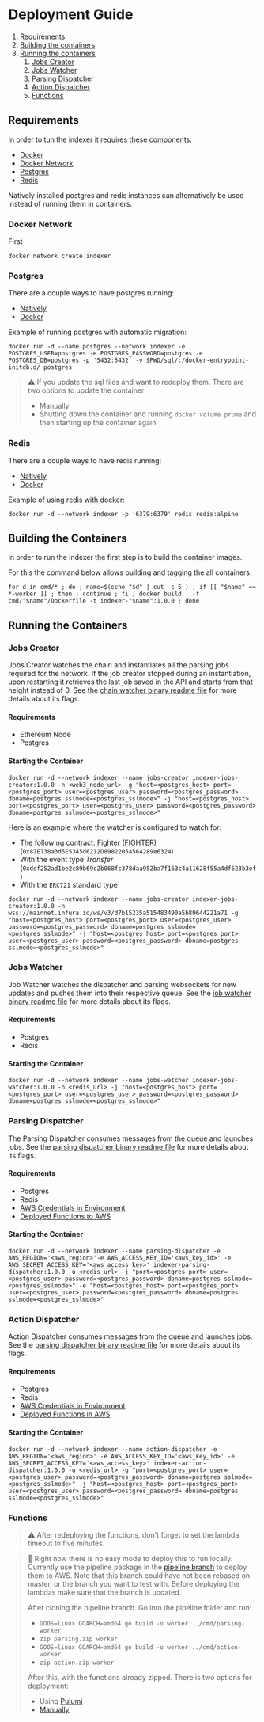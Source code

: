 # Deployment Guide

1. [Requirements](#requirements)
2. [Building the containers](#building-the-containers)
3. [Running the containers](#running-the-containers)
    1. [Jobs Creator](#jobs-creator)
    2. [Jobs Watcher](#jobs-watcher)
    3. [Parsing Dispatcher](#parsing-dispatcher)
    4. [Action Dispatcher](#action-dispatcher)
    5. [Functions](#functions)

## Requirements

In order to tun the indexer it requires these components:

* [Docker](https://docs.docker.com/get-docker/)
* [Docker Network](#docker-network)
* [Postgres](#postgres)
* [Redis](#redis)

Natively installed postgres and redis instances can alternatively be used instead of running them in containers.

### Docker Network

First 

```console
docker network create indexer
```

### Postgres

There are a couple ways to have postgres running:

* [Natively](https://www.postgresql.org/download/)
* [Docker](https://hub.docker.com/_/postgres)

Example of running postgres with automatic migration:

```console
docker run -d --name postgres --network indexer -e POSTGRES_USER=postgres -e POSTGRES_PASSWORD=postgres -e POSTGRES_DB=postgres -p '5432:5432' -v $PWD/sql/:/docker-entrypoint-initdb.d/ postgres
```

> ⚠️
> If you update the sql files and want to redeploy them.
> There are two options to update the container:
> * Manually
> * Shutting down the container and running `docker volume prume` and then starting up the container again

### Redis

There are a couple ways to have redis running:

* [Natively](https://redis.io/docs/getting-started/installation/)
* [Docker](https://hub.docker.com/_/redis)

Example of using redis with docker:

```console
docker run -d --network indexer -p '6379:6379' redis redis:alpine
```

## Building the Containers

In order to run the indexer the first step is to build the container images.

For this the command below allows building and tagging the all containers.

```console
for d in cmd/* ; do ; name=$(echo "$d" | cut -c 5-) ; if [[ "$name" == *-worker ]] ; then ; continue ; fi ; docker build . -f cmd/"$name"/Dockerfile -t indexer-"$name":1.0.0 ; done
```

## Running the Containers

### Jobs Creator

Jobs Creator watches the chain and instantiates all the parsing jobs required for the network. If the job creator
stopped during an instantiation, upon restarting it retrieves the last job saved in the API and starts from that height
instead of 0. See the [chain watcher binary readme file](cmd/jobs-creator/README.md) for more details about its flags.

#### Requirements

* Ethereum Node
* Postgres

#### Starting the Container

```console
docker run -d --network indexer --name jobs-creator indexer-jobs-creator:1.0.0 -n <web3_node_url> -g "host=<postgres_host> port=<postgres_port> user=<postgres_user> password=<postgres_password> dbname=postgres sslmode=<postgres_sslmode>" -j "host=<postgres_host> port=<postgres_port> user=<postgres_user> password=<postgres_password> dbname=postgres sslmode=<postgres_sslmode>"
```

Here is an example where the watcher is configured to watch for:

* The following contract: [Fighter (FIGHTER)](https://etherscan.io/address/0x87E738a3d5E5345d6212D8982205A564289e6324) (`0x87E738a3d5E5345d6212D8982205A564289e6324`)
* With the event type _Transfer_ (`0xddf252ad1be2c89b69c2b068fc378daa952ba7f163c4a11628f55a4df523b3ef`)
* With the `ERC721` standard type

```console
docker run -d --network indexer --name jobs-creator indexer-jobs-creator:1.0.0 -n wss://mainnet.infura.io/ws/v3/d7b15235a515483490a5b89644221a71 -g "host=<postgres_host> port=<postgres_port> user=<postgres_user> password=<postgres_password> dbname=postgres sslmode=<postgres_sslmode>" -j "host=<postgres_host> port=<postgres_port> user=<postgres_user> password=<postgres_password> dbname=postgres sslmode=<postgres_sslmode>"
```

### Jobs Watcher

Job Watcher watches the dispatcher and parsing websockets for new updates and pushes them into their respective queue.
See the [job watcher binary readme file](cmd/jobs-watcher/README.md) for more details about its flags.

#### Requirements

* Postgres
* Redis

#### Starting the Container

```console
docker run -d --network indexer --name jobs-watcher indexer-jobs-watcher:1.0.0 -n <redis_url> -j "host=<postgres_host> port=<postgres_port> user=<postgres_user> password=<postgres_password> dbname=postgres sslmode=<postgres_sslmode>"
```

### Parsing Dispatcher

The Parsing Dispatcher consumes messages from the queue and launches jobs.
See the [parsing dispatcher binary readme file](cmd/parsing-dispatcher/README.md) for more details about its flags.

#### Requirements

* Postgres
* Redis
* [AWS Credentials in Environment](https://docs.aws.amazon.com/cli/latest/userguide/cli-configure-envvars.html)
* [Deployed Functions to AWS](#functions)

#### Starting the Container

```console
docker run -d --network indexer --name parsing-dispatcher -e AWS_REGION='<aws_region>'-e AWS_ACCESS_KEY_ID='<aws_key_id>' -e AWS_SECRET_ACCESS_KEY='<aws_access_key>' indexer-parsing-dispatcher:1.0.0 -u <redis_url> -j "port=<postgres_port> user=<postgres_user> password=<postgres_password> dbname=postgres sslmode=<postgres_sslmode>" -e "host=<postgres_host> port=<postgres_port> user=<postgres_user> password=<postgres_password> dbname=postgres sslmode=<postgres_sslmode>"
```

### Action Dispatcher

Action Dispatcher consumes messages from the queue and launches jobs.
See the [parsing dispatcher binary readme file](cmd/parsing-dispatcher/README.md) for more details about its flags.

#### Requirements

* Postgres
* Redis
* [AWS Credentials in Environment](https://docs.aws.amazon.com/cli/latest/userguide/cli-configure-envvars.html)
* [Deployed Functions in AWS](#functions)

#### Starting the Container

```console
docker run -d --network indexer --name action-dispatcher -e AWS_REGION='<aws_region>' -e AWS_ACCESS_KEY_ID='<aws_key_id>' -e AWS_SECRET_ACCESS_KEY='<aws_access_key>' indexer-action-dispatcher:1.0.0 -u <redis_url> -g "port=<postgres_port> user=<postgres_user> password=<postgres_password> dbname=postgres sslmode=<postgres_sslmode>" -j "host=<postgres_host> port=<postgres_port> user=<postgres_user> password=<postgres_password> dbname=postgres sslmode=<postgres_sslmode>"
```

### Functions

> ⚠️
> After redeploying the functions, don't forget to set the lambda timeout to five minutes.

> 🚧
> Right now there is no easy mode to deploy this to run locally.
> Currently use the pipeline package in the [pipeline branch](https://github.com/NFT-com/indexer/tree/pipeline) to deploy them to AWS.
> Note that this branch could have not been rebased on master, or the branch you want to test with.
> Before deploying the lambdas make sure that the branch is updated.
>
> After cloning the pipeline branch.
> Go into the pipeline folder and run:
>
> * ` GOOS=linux GOARCH=amd64 go build -o worker ../cmd/parsing-worker `
> * ` zip parsing.zip worker `
> * ` GOOS=linux GOARCH=amd64 go build -o worker ../cmd/action-worker `
> * ` zip action.zip worker `
>
> After this, with the functions already zipped.
> There is two options for deployment:
>
> * Using [Pulumi](https://www.pulumi.com/)
> * [Manually](https://docs.aws.amazon.com/lambda/latest/dg/gettingstarted-package.html)
> 